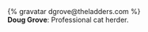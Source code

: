 <div class="profile-container">
  <div class="profile-thumb">
    {% gravatar dgrove@theladders.com %}
  </div>
  <div class="profile-content">
    <strong>Doug Grove</strong>: Professional cat herder.
  </div>
</div>
